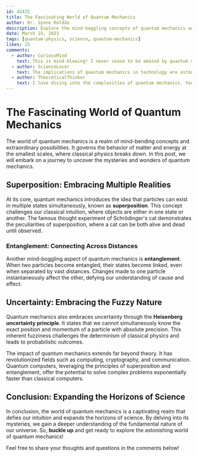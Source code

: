 ```yaml
---
id: 42432
title: The Fascinating World of Quantum Mechanics
author: Dr. Synne Roldão
description: Explore the mind-boggling concepts of quantum mechanics and its impact on modern science.
date: March 15, 2023
tags: [quantum-physics, science, quantum-mechanics]
likes: 25
comments:
  - author: CuriousMind
    text: This is mind-blowing! I never cease to be amazed by quantum mechanics.
  - author: ScienceLover
    text: The implications of quantum mechanics in technology are astounding. Great post!
  - author: TheoreticalThinker
    text: I love diving into the complexities of quantum mechanics. Your explanation is concise and clear.
---
```


# The Fascinating World of Quantum Mechanics

The world of quantum mechanics is a realm of mind-bending concepts and extraordinary possibilities. It governs the behavior of matter and energy at the smallest scales, where classical physics breaks down. In this post, we will embark on a journey to uncover the mysteries and wonders of quantum mechanics.

## Superposition: Embracing Multiple Realities

At its core, quantum mechanics introduces the idea that particles can exist in multiple states simultaneously, known as **superposition**. This concept challenges our classical intuition, where objects are either in one state or another. The famous thought experiment of Schrödinger's cat demonstrates the peculiarities of superposition, where a cat can be both alive and dead until observed.

### Entanglement: Connecting Across Distances

Another mind-boggling aspect of quantum mechanics is **entanglement**. When two particles become entangled, their states become linked, even when separated by vast distances. Changes made to one particle instantaneously affect the other, defying our understanding of cause and effect.

## Uncertainty: Embracing the Fuzzy Nature

Quantum mechanics also embraces uncertainty through the **Heisenberg uncertainty principle**. It states that we cannot simultaneously know the exact position and momentum of a particle with absolute precision. This inherent fuzziness challenges the determinism of classical physics and leads to probabilistic outcomes.

The impact of quantum mechanics extends far beyond theory. It has revolutionized fields such as computing, cryptography, and communication. Quantum computers, leveraging the principles of superposition and entanglement, offer the potential to solve complex problems exponentially faster than classical computers.

## Conclusion: Expanding the Horizons of Science

In conclusion, the world of quantum mechanics is a captivating realm that defies our intuition and expands the horizons of science. By delving into its mysteries, we gain a deeper understanding of the fundamental nature of our universe. So, **buckle up** and get ready to explore the astonishing world of quantum mechanics!

Feel free to share your thoughts and questions in the comments below!
